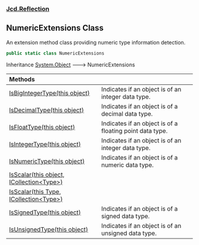 ### [Jcd.Reflection](Jcd.Reflection.md 'Jcd.Reflection')

## NumericExtensions Class

An extension method class providing numeric type information detection.

```csharp
public static class NumericExtensions
```

Inheritance [System.Object](https://docs.microsoft.com/en-us/dotnet/api/System.Object 'System.Object') &#129106;
NumericExtensions

| Methods                                                                                                                                                                                                                 |                                                          |
|:------------------------------------------------------------------------------------------------------------------------------------------------------------------------------------------------------------------------|:---------------------------------------------------------|
| [IsBigIntegerType(this object)](NumericExtensions.IsBigIntegerType.z86uyBwu/bnCcb/AnWuHsg.md 'Jcd.Reflection.NumericExtensions.IsBigIntegerType(this object)')                                                          | Indicates if an object is of an integer data type.       |
| [IsDecimalType(this object)](NumericExtensions.IsDecimalType.QIDDaZjmhckiMWsOODBJQA.md 'Jcd.Reflection.NumericExtensions.IsDecimalType(this object)')                                                                   | Indicates if an object is of a decimal data type.        |
| [IsFloatType(this object)](NumericExtensions.IsFloatType.O/HocMxJvlcIXB3FPOi79A.md 'Jcd.Reflection.NumericExtensions.IsFloatType(this object)')                                                                         | Indicates if an object is of a floating point data type. |
| [IsIntegerType(this object)](NumericExtensions.IsIntegerType.u6xy7vkDU5YKeMN8xmXYxg.md 'Jcd.Reflection.NumericExtensions.IsIntegerType(this object)')                                                                   | Indicates if an object is of an integer data type.       |
| [IsNumericType(this object)](NumericExtensions.IsNumericType.4vu7DY8ejYD2+0mzAEiNEQ.md 'Jcd.Reflection.NumericExtensions.IsNumericType(this object)')                                                                   | Indicates if an object is of a numeric data type.        |
| [IsScalar(this object, ICollection&lt;Type&gt;)](NumericExtensions.IsScalar.doO7vYd4PNrWkblYtjyeRw.md 'Jcd.Reflection.NumericExtensions.IsScalar(this object, System.Collections.Generic.ICollection<System.Type>)')    |                                                          |
| [IsScalar(this Type, ICollection&lt;Type&gt;)](NumericExtensions.IsScalar.kXfXhIIstGHygCbARLje2A.md 'Jcd.Reflection.NumericExtensions.IsScalar(this System.Type, System.Collections.Generic.ICollection<System.Type>)') |                                                          |
| [IsSignedType(this object)](NumericExtensions.IsSignedType.HOn5bk0dO35Je044uJkmaQ.md 'Jcd.Reflection.NumericExtensions.IsSignedType(this object)')                                                                      | Indicates if an object is of a signed data type.         |
| [IsUnsignedType(this object)](NumericExtensions.IsUnsignedType.dp9+MEK66gPXr+jWI1NCcA.md 'Jcd.Reflection.NumericExtensions.IsUnsignedType(this object)')                                                                | Indicates if an object is of an unsigned data type.      |
